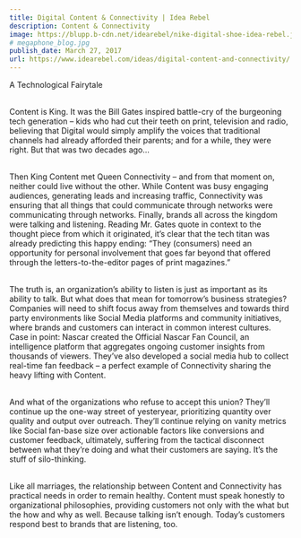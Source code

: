 ```yaml
---
title: Digital Content & Connectivity | Idea Rebel
description: Content & Connectivity
image: https://blupp.b-cdn.net/idearebel/nike-digital-shoe-idea-rebel.jpeg?quality=80&width=800
# megaphone_blog.jpg
publish_date: March 27, 2017
url: https://www.idearebel.com/ideas/digital-content-and-connectivity/
--- 
```

A Technological Fairytale

\
Content is King. It was the Bill Gates inspired battle-cry of the burgeoning tech generation – kids who had cut their teeth on print, television and radio, believing that Digital would simply amplify the voices that traditional channels had already afforded their parents; and for a while, they were right. But that was two decades ago…

\
Then King Content met Queen Connectivity – and from that moment on, neither could live without the other. While Content was busy engaging audiences, generating leads and increasing traffic, Connectivity was ensuring that all things that could communicate through networks were communicating through networks. Finally, brands all across the kingdom were talking and listening. Reading Mr. Gates quote in context to the thought piece from which it originated, it’s clear that the tech titan was already predicting this happy ending: “They (consumers) need an opportunity for personal involvement that goes far beyond that offered through the letters-to-the-editor pages of print magazines.”

\
The truth is, an organization’s ability to listen is just as important as its ability to talk. But what does that mean for tomorrow’s business strategies? Companies will need to shift focus away from themselves and towards third party environments like Social Media platforms and community initiatives, where brands and customers can interact in common interest cultures. Case in point: Nascar created the Official Nascar Fan Council, an intelligence platform that aggregates ongoing customer insights from thousands of viewers. They’ve also developed a social media hub to collect real-time fan feedback – a perfect example of Connectivity sharing the heavy lifting with Content.

\
And what of the organizations who refuse to accept this union? They’ll continue up the one-way street of yesteryear, prioritizing quantity over quality and output over outreach. They’ll continue relying on vanity metrics like Social fan-base size over actionable factors like conversions and customer feedback, ultimately, suffering from the tactical disconnect between what they’re doing and what their customers are saying. It’s the stuff of silo-thinking.

\
Like all marriages, the relationship between Content and Connectivity has practical needs in order to remain healthy. Content must speak honestly to organizational philosophies, providing customers not only with the what but the how and why as well. Because talking isn’t enough. Today’s customers respond best to brands that are listening, too.
